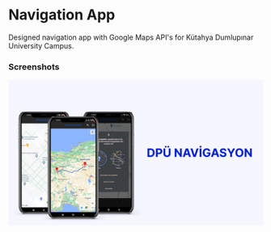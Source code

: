 # Navigation App

Designed navigation app with Google Maps API's for Kütahya Dumlupınar University Campus.

### Screenshots

<img src="/Screenshots/navigationAppScreenshot.jpg"/>

